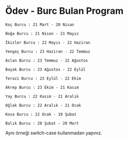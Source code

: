 # Ödev - Burc Bulan Program


    
    Koç Burcu : 21 Mart - 20 Nisan

    Boğa Burcu : 21 Nisan - 21 Mayıs

    İkizler Burcu : 22 Mayıs - 22 Haziran

    Yengeç Burcu : 23 Haziran - 22 Temmuz

    Aslan Burcu : 23 Temmuz - 22 Ağustos

    Başak Burcu : 23 Ağustos - 22 Eylül

    Terazi Burcu : 23 Eylül - 22 Ekim

    Akrep Burcu : 23 Ekim - 21 Kasım

    Yay Burcu : 22 Kasım - 21 Aralık

    Oğlak Burcu : 22 Aralık - 21 Ocak

    Kova Burcu : 22 Ocak - 19 Şubat

    Balık Burcu : 20 Şubat - 20 Mart

Aynı örneği switch-case kullanmadan yapınız.